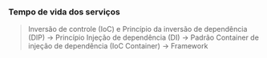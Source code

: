 ### Tempo de vida dos serviços

> Inversão de controle (IoC) e Princípio da inversão de dependência (DIP) -> Princípio
> Injeção de dependência (DI) -> Padrão
> Container de injeção de dependência (IoC Container) -> Framework